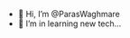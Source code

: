 - 👋 Hi, I’m @ParasWaghmare
- 👀 I’m in learning new tech...


<!---
ParasWaghmare/ParasWaghmare is a ✨ special ✨ repository because its `README.md` (this file) appears on your GitHub profile.
You can click the Preview link to take a look at your changes.
--->
